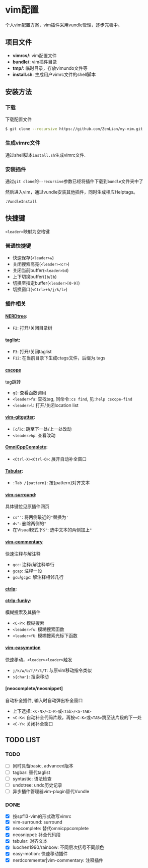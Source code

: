 # vim配置

个人vim配置方案，vim插件采用vundle管理，逐步完善中。

## 项目文件

- **vimrcs/**: vim配置文件
- **bundle/**: vim插件目录
- **tmp/**: 临时目录，存放vimundo文件等
- **install.sh**: 生成用户vimrc文件的shell脚本

## 安装方法

### 下载

下载配置文件

``` bash
$ git clone --recursive https://github.com/ZenLian/my-vim.git
```

### 生成vimrc文件

通过shell脚本`install.sh`生成vimrc文件.

### 安装插件

通过`git clone`的`--recursive`参数已经将插件下载到`bundle`文件夹中了

然后进入vim，通过vundle安装其他插件，同时生成相应Helptags。

```
:VundleInstall
```

## 快捷键

`<leader>`映射为空格键

### 普通快捷键

- 快速保存(`<leader>w`)
- 关闭搜索高亮(`<leader><cr>`)
- 关闭当前buffer(`<leader>bd`)
- 上下切换buffer(`[b`/`]b`)
- 切换至指定buffer(`<leader>[0-9]`)
- 切换窗口(`<Ctrl>+h/j/k/l>`)


### 插件相关

#### [NERDtree](https://github.com/scrooloose/nerdtree):

- `F2`: 打开/关闭目录树

#### [taglist](https://github.com/vim-scripts/taglist.vim):

- `F3`: 打开/关闭taglist
- `F12`: 在当前目录下生成ctags文件，后缀为.tags

#### [cscope](https://github.com/brookhong/cscope.vim.git)

tag跳转
- `g[`: 查看函数调用
- `<leader>fa`: 查找tag, 同命令`:cs find`, 见`:help cscope-find`
- `<leader>l`: 打开/关闭location list

#### [vim-gitgutter](https://github.com/airblade/vim-gitgutter.git):

- `[c`/`]c`: 跳至下一处/上一处改动
- `<leader>hp`: 查看改动

#### [OmniCppComplete](https://github.com/vim-scripts/OmniCppComplete.git):

- `<Ctrl-X><Ctrl-O>`: 展开自动补全窗口

#### [Tabular](https://github.com/godlygeek/tabular):

- `:Tab /{pattern}`: 按{pattern}对齐文本

#### [vim-surround](https://github.com/tpope/vim-surround):

具体键位见原插件网页
- `cs"'`: 将两侧最近的`"`替换为`'`
- `ds"`: 删除两侧的`"`
- 在Visual模式下`S"`: 选中文本的两侧加上`"`

#### [vim-commentary](https://github.com/tpope/vim-commentary)

快速注释与解注释

- `gcc`: 注释/解注释单行
- `gcap`: 注释一段
- `gcu`/`gcgc`: 解注释相邻几行


#### [ctrlp](https://github.com/ctrlpvim/ctrlp.vim):
#### [ctrlp-funky](https://github.com/tacahiroy/ctrlp-funky):

模糊搜索及其插件
- `<C-P>`: 模糊搜索
- `<leader>fu`: 模糊搜索函数
- `<leader>fU`: 模糊搜索光标下函数

#### [vim-easymotion](https://github.com/easymotion/vim-easymotion.git)

快速移动，`<leader><leader>`触发
- `j/k/w/b/f/F/t/T`: 与原vim移动指令类似
- `s{char}`: 搜索移动

#### [neocomplete/neosnippet]

自动补全插件, 输入时自动弹出补全窗口

- 上下选择: `<C-N>/<C-P>`或`<Tab>/<S-TAB>`
- `<C-K>`: 自动补全代码片段，再按`<C-K>`或`<TAB>`跳至该片段的下一处
- `<C-Y>`: 关闭补全窗口

## TODO LIST

### TODO

-[ ] 同时具备basic, advanced版本
-[ ] tagbar: 替代taglist
-[ ] syntastic: 语法检查
-[ ] undotree: undo历史记录
-[ ] 异步插件管理器vim-plugin替代Vundle

### DONE

-[x] 按spf13-vim的形式改写vimrc
-[x] vim-surround: surround
-[x] neocomplete: 替代omnicppcomplete
-[x] neosnippet: 补全代码段
-[x] tabular: 对齐文本
-[x] luochen1990/rainbow: 不同层次括号不同颜色
-[x] easy-motion: 快速移动插件
-[x] nerdcommenter|vim-commentary: 注释插件
